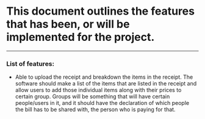 # This document outlines the features that has been, or will be implemented for the project.
---
### List of features:
* Able to upload the receipt and breakdown the items in the receipt. The software should make a list of the items that are listed in the receipt and allow users to add those individual items along with their prices to certain group. Groups will be something that will have certain people/users in it, and it should have the declaration of which people the bill has to be shared with, the person who is paying for that.